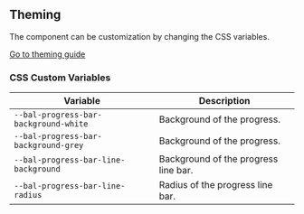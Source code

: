 ## Theming

The component can be customization by changing the CSS variables.

<a class="button is-primary" href="../?path=/docs/development-theming--page">Go to theming guide</a>

<!-- START: human documentation -->



<!-- END: human documentation -->

### CSS Custom Variables​

| Variable                              | Description                          |
| ------------------------------------- | ------------------------------------ |
| `--bal-progress-bar-background-white` | Background of the progress.          |
| `--bal-progress-bar-background-grey`  | Background of the progress.          |
| `--bal-progress-bar-line-background`  | Background of the progress line bar. |
| `--bal-progress-bar-line-radius`      | Radius of the progress line bar.     |
